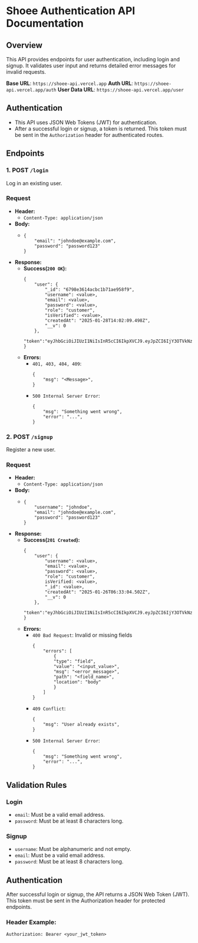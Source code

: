 # Shoee Authentication API Documentation

## Overview

This API provides endpoints for user authentication, including login and signup. It validates user input and returns detailed error messages for invalid requests.

**Base URL**: `https://shoee-api.vercel.app`
**Auth URL**: `https://shoee-api.vercel.app/auth`
**User Data URL**: `https://shoee-api.vercel.app/user`

## Authentication

- This API uses JSON Web Tokens (JWT) for authentication.
- After a successful login or signup, a token is returned. This token must be sent in the `Authorization` header for authenticated routes.

## Endpoints

### 1. POST `/login`

Log in an existing user.

### Request

- **Header:**
  - `Content-Type: application/json`
- **Body:**
  - ```
    {
        "email": "johndoe@example.com",
        "password": "password123"
    }
    ```
- **Response:**
    - **Success(`200 OK`):**
        ```
        {
            "user": {
                "_id": "6798e3614acbc1b71ae958f9",
                "username": <value>,
                "email": <value>,
                "password": <value>,
                "role": "customer",
                "isVerified": <value>,
                "createdAt": "2025-01-28T14:02:09.498Z",
                "__v": 0
            },
            "token":"eyJhbGciOiJIUzI1NiIsInR5cCI6IkpXVCJ9.eyJpZCI6IjY3OTVkNzIwOWQ5NGVlNTNiMTYzNjg5NSIsImlhdCI6MTczNzg3MzE4NCwiZXhwIjoxNzM3ODc2Nzg0fQ.rdj13SxfhKBndLOGg1ZgvezLMeF0TksQITVJQOE6lj4"
        }
        ```
    - **Errors:**
        - `401, 403, 404, 409`:
            ```
            {
                "msg": "<Message>",
            }
            ```
         - `500 Internal Server Error`:
            ```
            {
                "msg": "Something went wrong",
                "error": "...",
            }
            ```
### 2. POST `/signup`
Register a new user.
### Request

- **Header:**
  - `Content-Type: application/json`
- **Body:**
  - ```
    {
        "username": "johndoe",
        "email": "johndoe@example.com",
        "password": "password123"
    }
    ```
- **Response:**
    - **Success(`201 Created`):**
        ```
        {
            "user": {
                "username": <value>,
                "email": <value>,
                "password": <value>,
                "role": "customer",
                isVerified: <value>,
                "_id": <value>,
                "createdAt": "2025-01-26T06:33:04.502Z",
                "__v": 0
            },
            "token":"eyJhbGciOiJIUzI1NiIsInR5cCI6IkpXVCJ9.eyJpZCI6IjY3OTVkNzIwOWQ5NGVlNTNiMTYzNjg5NSIsImlhdCI6MTczNzg3MzE4NCwiZXhwIjoxNzM3ODc2Nzg0fQ.rdj13SxfhKBndLOGg1ZgvezLMeF0TksQITVJQOE6lj4"
        }
        ```
    - **Errors:**
        - `400 Bad Request`: Invalid or missing fields
            ```
            {
                "errors": [
                    {
                    "type": "field",
                    "value": "<input_value>",
                    "msg": "<error_message>",
                    "path": "<field_name>",
                    "location": "body"
                    }
                ]
            }
            ```
        - `409 Conflict`:
            ```
            {
                "msg": "User already exists",
            }
            ```
         - `500 Internal Server Error`:
            ```
            {
                "msg": "Something went wrong",
                "error": "...",
            }
            ```


## Validation Rules
### Login
- `email`: Must be a valid email address.
- `password`: Must be at least 8 characters long.
### Signup
- `username`: Must be alphanumeric and not empty.
- `email`: Must be a valid email address.
- `password`: Must be at least 8 characters long.

## Authentication
After successful login or signup, the API returns a JSON Web Token (JWT). This token must be sent in the Authorization header for protected endpoints.

### Header Example:
```
Authorization: Bearer <your_jwt_token>
```